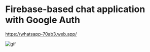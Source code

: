 # Firebase-based chat application with Google Auth
https://whatsapp-70ab3.web.app/

![gif](https://im4.ezgif.com/tmp/ezgif-4-63f322d4750c.gif)